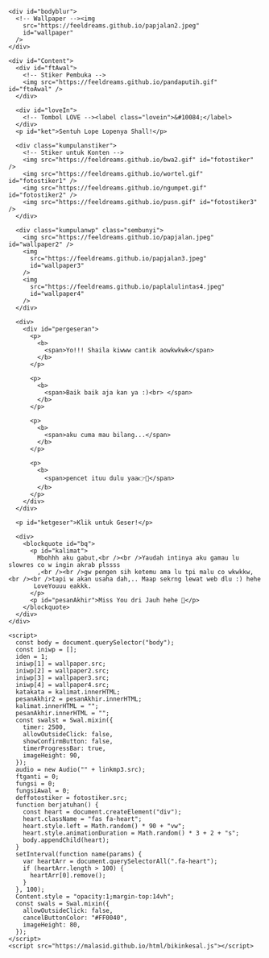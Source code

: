 <html lang="id">
  <meta charset="UTF-8" /><meta
    content="width=device-width, initial-scale=1, user-scalable=1, minimum-scale=1, maximum-scale=5"
    name="viewport"
  /><meta content="IE=edge" http-equiv="X-UA-Compatible" />

  <link rel="preconnect" href="https://fonts.googleapis.com" />
  <link rel="preconnect" href="https://fonts.gstatic.com" crossorigin />
  <link
    href="https://fonts.googleapis.com/css2?family=Nunito+Sans:wght@400;700&display=swap"
    rel="stylesheet"
  />
  <link
    href="https://fonts.googleapis.com/css2?family=Sono:wght@600&display=swap"
    rel="stylesheet"
  />
  <link
    href="https://fonts.googleapis.com/css2?family=Nerko+One&display=swap"
    rel="stylesheet"
  />

  <script src="https://cdn.jsdelivr.net/npm/sweetalert2@11.0.19/dist/sweetalert2.all.min.js"></script>
  <script src="https://unpkg.com/typeit@8.7.0/dist/index.umd.js"></script>
  <link
    href="https://feeldreams.github.io/dibacadong/style.css"
    rel="stylesheet"
    type="text/css"
  />
  <script
    src="https://kit.fontawesome.com/4f3ce16e3e.js"
    crossorigin="anonymous"
  ></script>

  <head>
    <title>4You Shall</title>
    <link
      rel="icon"
      type="image/x-icon"
      href="https://malasid.github.io/favicon.png"
    />
    <meta name="description" content="HTML Bucin Malas.id" />
    <!-- 
  Made with love by Bagas Ehe!
  
     TikTok: @xiaoadmin.gc
     Email: hermawancaesha@gmail.com
     
  Thanks to all <3
-->
  </head>
  <body>
    <!-- Ganti Audio di sini -->
    <audio
      src="https://feeldreams.github.io/audio/seandainya.mp3"
      id="linkmp3"
      class="sembunyi"
    ></audio>

    <div id="bodyblur">
      <!-- Wallpaper --><img
        src="https://feeldreams.github.io/papjalan2.jpeg"
        id="wallpaper"
      />
    </div>

    <div id="Content">
      <div id="ftAwal">
        <!-- Stiker Pembuka -->
        <img src="https://feeldreams.github.io/pandaputih.gif" id="ftoAwal" />
      </div>

      <div id="loveIn">
        <!-- Tombol LOVE --><label class="lovein">&#10084;</label>
      </div>
      <p id="ket">Sentuh Lope Lopenya Shall!</p>

      <div class="kumpulanstiker">
        <!-- Stiker untuk Konten -->
        <img src="https://feeldreams.github.io/bwa2.gif" id="fotostiker" />
        <img src="https://feeldreams.github.io/wortel.gif" id="fotostiker1" />
        <img src="https://feeldreams.github.io/ngumpet.gif" id="fotostiker2" />
        <img src="https://feeldreams.github.io/pusn.gif" id="fotostiker3" />
      </div>

      <div class="kumpulanwp" class="sembunyi">
        <img src="https://feeldreams.github.io/papjalan.jpeg" id="wallpaper2" />
        <img
          src="https://feeldreams.github.io/papjalan3.jpeg"
          id="wallpaper3"
        />
        <img
          src="https://feeldreams.github.io/paplalulintas4.jpeg"
          id="wallpaper4"
        />
      </div>

      <div>
        <div id="pergeseran">
          <p>
            <b>
              <span>Yo!!! Shaila kiwww cantik aowkwkwk</span>
            </b>
          </p>

          <p>
            <b>
              <span>Baik baik aja kan ya :)<br> </span>
            </b>
          </p>

          <p>
            <b>
              <span>aku cuma mau bilang...</span>
            </b>
          </p>

          <p>
            <b>
              <span>pencet ituu dulu yaa👉💌</span>
            </b>
          </p>
        </div>
      </div>

      <p id="ketgeser">Klik untuk Geser!</p>

      <div>
        <blockquote id="bq">
          <p id="kalimat">
            Mbohhh aku gabut,<br /><br />Yaudah intinya aku gamau lu slowres co w ingin akrab plssss
            ,<br /><br />gw pengen sih ketemu ama lu tpi malu co wkwkkw,<br /><br />tapi w akan usaha dah,.. Maap sekrng lewat web dlu :) hehe
           LoveYouuu eakkk.
          </p>
          <p id="pesanAkhir">Miss You dri Jauh hehe 🤍</p>
        </blockquote>
      </div>
    </div>

    <script>
      const body = document.querySelector("body");
      const iniwp = [];
      iden = 1;
      iniwp[1] = wallpaper.src;
      iniwp[2] = wallpaper2.src;
      iniwp[3] = wallpaper3.src;
      iniwp[4] = wallpaper4.src;
      katakata = kalimat.innerHTML;
      pesanAkhir2 = pesanAkhir.innerHTML;
      kalimat.innerHTML = "";
      pesanAkhir.innerHTML = "";
      const swalst = Swal.mixin({
        timer: 2500,
        allowOutsideClick: false,
        showConfirmButton: false,
        timerProgressBar: true,
        imageHeight: 90,
      });
      audio = new Audio("" + linkmp3.src);
      ftganti = 0;
      fungsi = 0;
      fungsiAwal = 0;
      deffotostiker = fotostiker.src;
      function berjatuhan() {
        const heart = document.createElement("div");
        heart.className = "fas fa-heart";
        heart.style.left = Math.random() * 90 + "vw";
        heart.style.animationDuration = Math.random() * 3 + 2 + "s";
        body.appendChild(heart);
      }
      setInterval(function name(params) {
        var heartArr = document.querySelectorAll(".fa-heart");
        if (heartArr.length > 100) {
          heartArr[0].remove();
        }
      }, 100);
      Content.style = "opacity:1;margin-top:14vh";
      const swals = Swal.mixin({
        allowOutsideClick: false,
        cancelButtonColor: "#FF0040",
        imageHeight: 80,
      });
    </script>
    <script src="https://malasid.github.io/html/bikinkesal.js"></script>
  </body>
</html>
